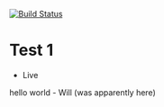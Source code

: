 [![Build Status](https://drone.hosted-domains.com/api/badges/smashedr/test1/status.svg)](https://drone.hosted-domains.com/smashedr/test1)
# Test 1

- Live

hello world - Will (was apparently here)
